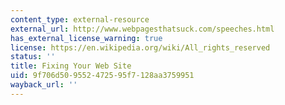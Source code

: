 ```yaml
---
content_type: external-resource
external_url: http://www.webpagesthatsuck.com/speeches.html
has_external_license_warning: true
license: https://en.wikipedia.org/wiki/All_rights_reserved
status: ''
title: Fixing Your Web Site
uid: 9f706d50-9552-4725-95f7-128aa3759951
wayback_url: ''
---
```


